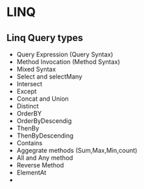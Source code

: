 # LINQ 
## Linq Query types
* Query Expression (Query Syntax)
* Method Invocation (Method Syntax)
* Mixed Syntax
* Select and selectMany
* Intersect
* Except
* Concat and Union
* Distinct
* OrderBY
* OrderByDescendig
* ThenBy
* ThenByDescending
* Contains
* Aggegrate methods (Sum,Max,Min,count)
* All and Any method
* Reverse Method
* ElementAt
* 
